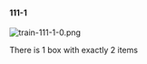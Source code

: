 #### 111-1
![train-111-1-0.png](https://github.com/lil-lab/nlvr/raw/master/nlvr/train/images/8/train-111-1-0.png "train-111-1-0.png")

There is 1 box with exactly 2 items